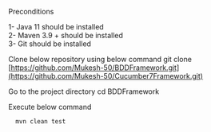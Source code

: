 Preconditions

1- Java 11 should be installed <br>
2- Maven 3.9 + should be installed <br>
3- Git should be installed <br>

Clone below repository using below command
git clone [https://github.com/Mukesh-50/BDDFramework.git](https://github.com/Mukesh-50/Cucumber7Framework.git)

Go to the project directory
cd BDDFramework

Execute below command
```bash
  mvn clean test
```

